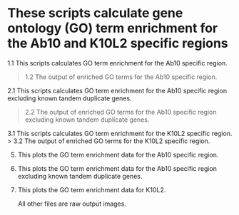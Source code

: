 # These scripts calculate gene ontology (GO) term enrichment for the Ab10 and K10L2 specific regions
1.1 This scripts calculates GO term enrichment for the Ab10 specific region.
   >  1.2 The output of enriched GO terms for the Ab10 specific region.

2.1  This scripts calculates GO term enrichment for the Ab10 specific region excluding known tandem duplicate genes.
   >  2.2 The output of enriched GO terms for the Ab10 specific region excluding known tandem duplicate genes.

3.1  This scripts calculates GO term enrichment for the K10L2 specific region.
    >  3.2 The output of enriched GO terms for the K10L2 specific region.
    
5. This plots the GO term enrichment data for the Ab10 specific region.
6.  This plots the GO term enrichment data for the Ab10 specific region excluding known tandem duplicate genes.
7. This plots the GO term enrichment data for K10L2.


    All other files are raw output images.
